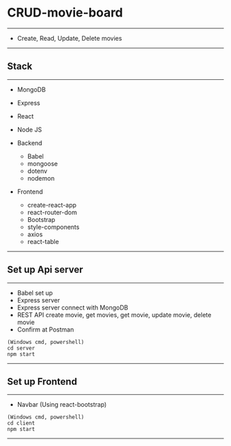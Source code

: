 # CRUD-movie-board

---

- Create, Read, Update, Delete movies

---

## Stack

---

- MongoDB
- Express
- React
- Node JS

- Backend
  - Babel
  - mongoose
  - dotenv
  - nodemon
- Frontend
  - create-react-app
  - react-router-dom
  - Bootstrap
  - style-components
  - axios
  - react-table

---

## Set up Api server

---

- Babel set up
- Express server
- Express server connect with MongoDB
- REST API create movie, get movies, get movie, update movie, delete movie
- Confirm at Postman

```
(Windows cmd, powershell)
cd server
npm start
```

---

## Set up Frontend

---

- Navbar (Using react-bootstrap)

```
(Windows cmd, powershell)
cd client
npm start
```

---
